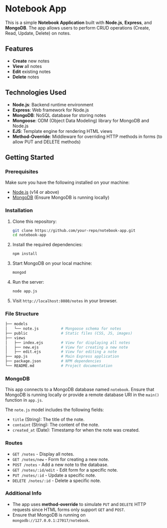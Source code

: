 
# Notebook App

This is a simple **Notebook Application** built with **Node.js**, **Express**, and **MongoDB**. The app allows users to perform CRUD operations (Create, Read, Update, Delete) on notes.

## Features

- **Create** new notes
- **View** all notes
- **Edit** existing notes
- **Delete** notes

## Technologies Used

- **Node.js**: Backend runtime environment
- **Express**: Web framework for Node.js
- **MongoDB**: NoSQL database for storing notes
- **Mongoose**: ODM (Object Data Modeling) library for MongoDB and Node.js
- **EJS**: Template engine for rendering HTML views
- **Method-Override**: Middleware for overriding HTTP methods in forms (to allow PUT and DELETE methods)

## Getting Started

### Prerequisites

Make sure you have the following installed on your machine:

- [Node.js](https://nodejs.org/) (v14 or above)
- [MongoDB](https://www.mongodb.com/) (Ensure MongoDB is running locally)

### Installation

1. Clone this repository:

    ```bash
    git clone https://github.com/your-repo/notebook-app.git
    cd notebook-app
    ```

2. Install the required dependencies:

    ```bash
    npm install
    ```

3. Start MongoDB on your local machine:

    ```bash
    mongod
    ```

4. Run the server:

    ```bash
    node app.js
    ```

5. Visit `http://localhost:8080/notes` in your browser.

### File Structure

```bash
├── models
│   └── note.js          # Mongoose schema for notes
├── public               # Static files (CSS, JS, images)
├── views
│   ├── index.ejs        # View for displaying all notes
│   ├── new.ejs          # View for creating a new note
│   ├── edit.ejs         # View for editing a note
├── app.js               # Main Express application
├── package.json         # NPM dependencies
└── README.md            # Project documentation
```

### MongoDB

This app connects to a MongoDB database named `notebook`. Ensure that MongoDB is running locally or provide a remote database URI in the `main()` function in `app.js`.

The `note.js` model includes the following fields:

- `title` (String): The title of the note.
- `containt` (String): The content of the note.
- `created_at` (Date): Timestamp for when the note was created.

### Routes

- `GET /notes` - Display all notes.
- `GET /notes/new` - Form for creating a new note.
- `POST /notes` - Add a new note to the database.
- `GET /notes/:id/edit` - Edit form for a specific note.
- `PUT /notes/:id` - Update a specific note.
- `DELETE /notes/:id` - Delete a specific note.

### Additional Info

- The app uses **method-override** to simulate `PUT` and `DELETE` HTTP requests since HTML forms only support `GET` and `POST`.
- Ensure that MongoDB is running on `mongodb://127.0.0.1:27017/notebook`.

